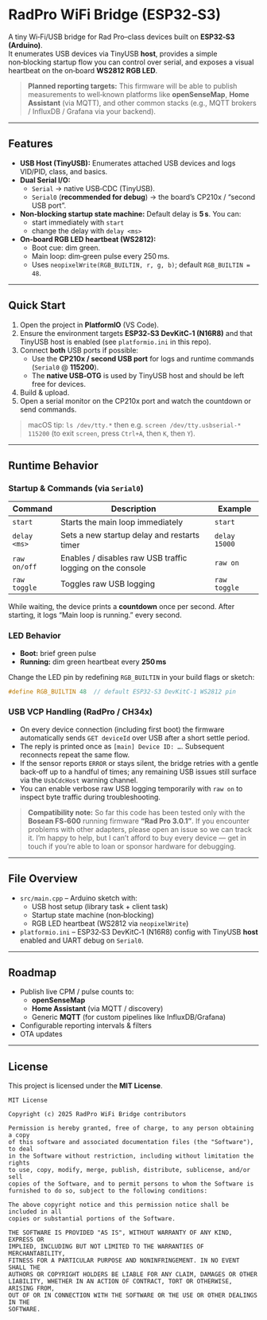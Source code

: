 # RadPro WiFi Bridge (ESP32‑S3)

A tiny Wi‑Fi/USB bridge for Rad Pro–class devices built on **ESP32‑S3 (Arduino)**.  
It enumerates USB devices via TinyUSB **host**, provides a simple non‑blocking startup flow you can control over serial, and exposes a visual heartbeat on the on‑board **WS2812 RGB LED**.

> **Planned reporting targets:** This firmware will be able to publish measurements to well‑known platforms like **openSenseMap**, **Home Assistant** (via MQTT), and other common stacks (e.g., MQTT brokers / InfluxDB / Grafana via your backend).

---

## Features

- **USB Host (TinyUSB):** Enumerates attached USB devices and logs VID/PID, class, and basics.
- **Dual Serial I/O:**  
  - `Serial` → native USB‑CDC (TinyUSB).  
  - `Serial0` (**recommended for debug**) → the board’s CP210x / “second USB port”.
- **Non‑blocking startup state machine:** Default delay is **5 s**. You can:
  - start immediately with `start`
  - change the delay with `delay <ms>`
- **On‑board RGB LED heartbeat (WS2812):**
  - Boot cue: dim green.
  - Main loop: dim‑green pulse every 250 ms.
  - Uses `neopixelWrite(RGB_BUILTIN, r, g, b)`; default `RGB_BUILTIN = 48`.

---

## Quick Start

1. Open the project in **PlatformIO** (VS Code).
2. Ensure the environment targets **ESP32‑S3 DevKitC‑1 (N16R8)** and that TinyUSB host is enabled (see `platformio.ini` in this repo).
3. Connect **both** USB ports if possible:
   - Use the **CP210x / second USB port** for logs and runtime commands (`Serial0` @ **115200**).
   - The **native USB‑OTG** is used by TinyUSB host and should be left free for devices.
4. Build & upload.
5. Open a serial monitor on the CP210x port and watch the countdown or send commands.

> macOS tip: `ls /dev/tty.*` then e.g. `screen /dev/tty.usbserial-* 115200` (to exit `screen`, press `Ctrl+A`, then `K`, then `Y`).

---

## Runtime Behavior

### Startup & Commands (via `Serial0`)
| Command            | Description                                                | Example              |
|--------------------|------------------------------------------------------------|----------------------|
| `start`            | Starts the main loop immediately                            | `start`              |
| `delay <ms>`       | Sets a new startup delay and restarts timer                 | `delay 15000`        |
| `raw on/off`       | Enables / disables raw USB traffic logging on the console   | `raw on`             |
| `raw toggle`       | Toggles raw USB logging                                      | `raw toggle`         |

While waiting, the device prints a **countdown** once per second. After starting, it logs “Main loop is running.” every second.

### LED Behavior
- **Boot:** brief green pulse
- **Running:** dim green heartbeat every **250 ms**

Change the LED pin by redefining `RGB_BUILTIN` in your build flags or sketch:
```cpp
#define RGB_BUILTIN 48  // default ESP32‑S3 DevKitC‑1 WS2812 pin
```

### USB VCP Handling (RadPro / CH34x)
- On every device connection (including first boot) the firmware automatically sends `GET deviceId` over USB after a short settle period.
- The reply is printed once as `[main] Device ID: …`. Subsequent reconnects repeat the same flow.
- If the sensor reports `ERROR` or stays silent, the bridge retries with a gentle back‑off up to a handful of times; any remaining USB issues still surface via the `UsbCdcHost` warning channel.
- You can enable verbose raw USB logging temporarily with `raw on` to inspect byte traffic during troubleshooting.

> **Compatibility note:** So far this code has been tested only with the **Bosean FS‑600** running firmware **“Rad Pro 3.0.1”**. If you encounter problems with other adapters, please open an issue so we can track it. I’m happy to help, but I can’t afford to buy every device — get in touch if you’re able to loan or sponsor hardware for debugging.

---

## File Overview

- `src/main.cpp` – Arduino sketch with:
  - USB host setup (library task + client task)
  - Startup state machine (non‑blocking)
  - RGB LED heartbeat (WS2812 via `neopixelWrite`)
- `platformio.ini` – ESP32‑S3 DevKitC‑1 (N16R8) config with TinyUSB **host** enabled and UART debug on `Serial0`.

---

## Roadmap

- Publish live CPM / pulse counts to:
  - **openSenseMap**
  - **Home Assistant** (via MQTT / discovery)
  - Generic **MQTT** (for custom pipelines like InfluxDB/Grafana)
- Configurable reporting intervals & filters
- OTA updates

---

## License

This project is licensed under the **MIT License**.

```
MIT License

Copyright (c) 2025 RadPro WiFi Bridge contributors

Permission is hereby granted, free of charge, to any person obtaining a copy
of this software and associated documentation files (the "Software"), to deal
in the Software without restriction, including without limitation the rights
to use, copy, modify, merge, publish, distribute, sublicense, and/or sell
copies of the Software, and to permit persons to whom the Software is
furnished to do so, subject to the following conditions:

The above copyright notice and this permission notice shall be included in all
copies or substantial portions of the Software.

THE SOFTWARE IS PROVIDED "AS IS", WITHOUT WARRANTY OF ANY KIND, EXPRESS OR
IMPLIED, INCLUDING BUT NOT LIMITED TO THE WARRANTIES OF MERCHANTABILITY,
FITNESS FOR A PARTICULAR PURPOSE AND NONINFRINGEMENT. IN NO EVENT SHALL THE
AUTHORS OR COPYRIGHT HOLDERS BE LIABLE FOR ANY CLAIM, DAMAGES OR OTHER
LIABILITY, WHETHER IN AN ACTION OF CONTRACT, TORT OR OTHERWISE, ARISING FROM,
OUT OF OR IN CONNECTION WITH THE SOFTWARE OR THE USE OR OTHER DEALINGS IN THE
SOFTWARE.
```
